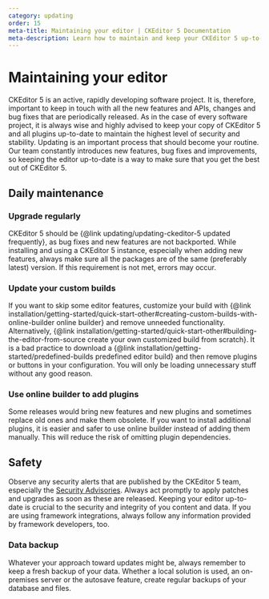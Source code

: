 ```yaml
---
category: updating
order: 15
meta-title: Maintaining your editor | CKEditor 5 Documentation
meta-description: Learn how to maintain and keep your CKEditor 5 up-to-date at all times.
---
```


# Maintaining your editor

CKEditor&nbsp;5 is an active, rapidly developing software project. It is, therefore, important to keep in touch with all the new features and APIs, changes and bug fixes that are periodically released. As in the case of every software project, it is always wise and highly advised to keep your copy of CKEditor&nbsp;5 and all plugins up-to-date to maintain the highest level of security and stability. Updating is an important process that should become your routine. Our team constantly introduces new features, bug fixes and improvements, so keeping the editor up-to-date is a way to make sure that you get the best out of CKEditor&nbsp;5.

## Daily maintenance

### Upgrade regularly

CKEditor&nbsp;5 should be {@link updating/updating-ckeditor-5 updated frequently}, as bug fixes and new features are not backported. While installing and using a CKEditor&nbsp;5 instance, especially when adding new features, always make sure all the packages are of the same (preferably latest) version. If this requirement is not met, errors may occur.

### Update your custom builds

If you want to skip some editor features, customize your build with {@link installation/getting-started/quick-start-other#creating-custom-builds-with-online-builder online builder} and remove unneeded functionality. Alternatively, {@link installation/getting-started/quick-start-other#building-the-editor-from-source create your own customized build from scratch}. It is a bad practice to download a {@link installation/getting-started/predefined-builds predefined editor build} and then remove plugins or buttons in your configuration. You will only be loading unnecessary stuff without any good reason.

### Use online builder to add plugins

Some releases would bring new features and new plugins and sometimes replace old ones and make them obsolete. If you want to install additional plugins, it is easier and safer to use online builder instead of adding them manually. This will reduce the risk of omitting plugin dependencies.

## Safety

Observe any security alerts that are published by the CKEditor&nbsp;5 team, especially the [Security Advisories](https://github.com/ckeditor/ckeditor5/security/advisories). Always act promptly to apply patches and upgrades as soon as these are released. Keeping your editor up-to-date is crucial to the security and integrity of you content and data. If you are using framework integrations, always follow any information provided by framework developers, too.

### Data backup

Whatever your approach toward updates might be, always remember to keep a fresh backup of your data. Whether a local solution is used, an on-premises server or the autosave feature, create regular backups of your database and files.
